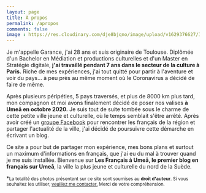 ```yaml
---
layout: page
title: À propos
permalink: /apropos
comments: false
image : https://res.cloudinary.com/dje8bjqno/image/upload/v1629376627/IMG_20210103_134457_r75yke.jpg
---
```


Je m'appelle Garance, j'ai 28 ans et suis originaire de Toulouse. Diplômée d'un Bachelor en Médiation et productions culturelles et d'un Master en Stratégie digitale, **j'ai travaillé pendant 7 ans dans le secteur de la culture à Paris.** 
Riche de mes expériences, j'ai tout quitté pour partir à l'aventure et voir du pays... à peu près au même moment où le Coronavirus a décidé de faire de même.
 
Après plusieurs péripéties, 5 pays traversés, et plus de 8000 km plus tard, mon compagnon et moi avons finalement décidé de poser nos valises **à Umeå en octobre 2020.** Je suis tout de suite tombée sous le charme de cette petite ville jeune et culturelle, où le temps semblait s'être arrêté. Après avoir créé un <a href="https://www.facebook.com/groups/lesfrancaisaumea" target="_blank">groupe Facebook</a> pour rencontrer les français de la région et partager l'actualité de la ville, j'ai décidé de poursuivre cette démarche en écrivant un blog.
 
Ce site a pour but de partager mon expérience, mes bons plans et surtout un maximum d'informations en français, que j'ai eu du mal à trouver quand je me suis installée. Bienvenue sur **Les Français à Umeå, le premier blog en français sur Umeå**, la ville la plus jeune et culturelle du nord de la Suède.
 
*<small>La totalité des photos présentent sur ce site sont soumises au **droit d'auteur**. Si vous souhaitez les utiliser, <a href="https://www.lesfrancaisaumea.com/contact" target="_blank">veuillez me contacter.</a> Merci de votre compréhension.<small>

